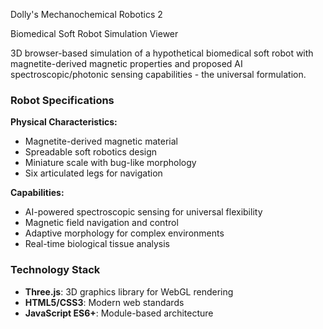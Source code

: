 Dolly's Mechanochemical Robotics 2

Biomedical Soft Robot Simulation Viewer

3D browser-based simulation of a hypothetical biomedical soft robot with magnetite-derived magnetic properties and proposed AI spectroscopic/photonic sensing capabilities - the universal formulation.

### Robot Specifications

**Physical Characteristics:**
- Magnetite-derived magnetic material
- Spreadable soft robotics design
- Miniature scale with bug-like morphology
- Six articulated legs for navigation

**Capabilities:**
- AI-powered spectroscopic sensing for universal flexibility
- Magnetic field navigation and control
- Adaptive morphology for complex environments
- Real-time biological tissue analysis

### Technology Stack

- **Three.js**: 3D graphics library for WebGL rendering
- **HTML5/CSS3**: Modern web standards
- **JavaScript ES6+**: Module-based architecture

